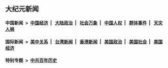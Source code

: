 ## 大纪元新闻

#### 中国新闻 &nbsp;>&nbsp; [中国经济](indexes/ncid283/README.md?08011245) &nbsp;| &nbsp; [大陆政治](indexes/ncid277/README.md?08011245) &nbsp;| &nbsp; [社会万象](indexes/ncid282/README.md?08011245) &nbsp;| &nbsp; [中国人权](indexes/ncid278/README.md?08011245) &nbsp;| &nbsp; [群体事件](indexes/ncid279/README.md?08011245) &nbsp;| &nbsp; [天灾人祸](indexes/ncid280/README.md?08011245)

#### 国际新闻 &nbsp;>&nbsp; [美中关系](indexes/nf1412576/README.md?08011245) &nbsp;| &nbsp; [台湾新闻](indexes/ncid1349361/README.md?08011245) &nbsp;| &nbsp; [香港新闻](indexes/ncid1349362/README.md?08011245) &nbsp;| &nbsp; [美国政治](indexes/ncid1078159/README.md?08011245) &nbsp;| &nbsp; [美国社会](indexes/ncid1078160/README.md?08011245) &nbsp;| &nbsp; [美国经济](indexes/ncid1078158/README.md?08011245)

#### 特别专题 &nbsp;>&nbsp; [中共百年历史](https://github.com/easy2view/epoch-special/blob/master/README.md?08011245)  
